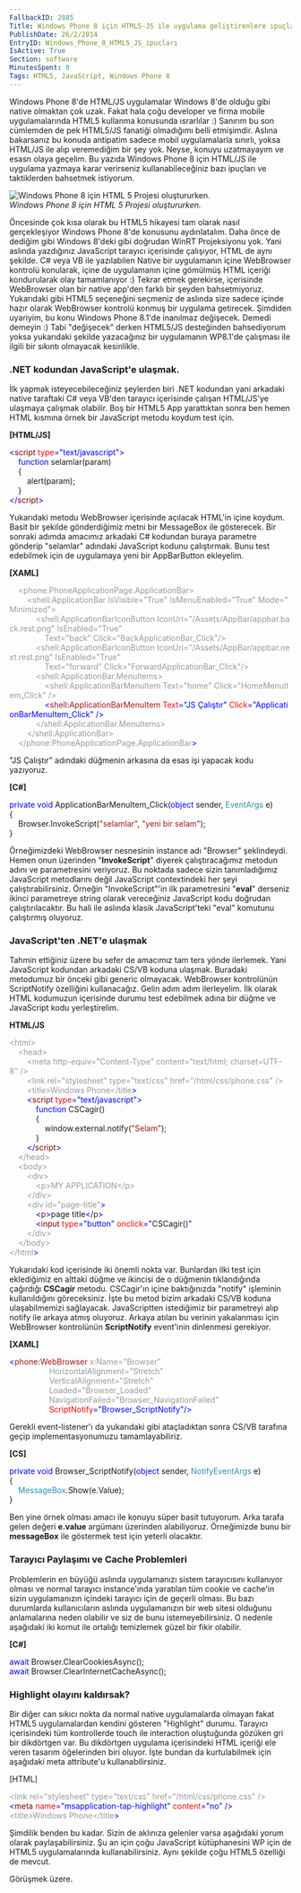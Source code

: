 ```yaml
---
FallbackID: 2885
Title: Windows Phone 8 için HTML5-JS ile uygulama geliştirenlere ipuçları
PublishDate: 26/2/2014
EntryID: Windows_Phone_8_HTML5_JS_ipuclari
IsActive: True
Section: software
MinutesSpent: 0
Tags: HTML5, JavaScript, Windows Phone 8
---
```

Windows Phone 8'de HTML/JS uygulamalar Windows 8'de olduğu gibi native
olmaktan çok uzak. Fakat hala çoğu developer ve firma mobile
uygulamalarında HTML5 kullanma konusunda ısrarlılar :) Sanırım bu son
cümlemden de pek HTML5/JS fanatiği olmadığımı belli etmişimdir. Aslına
bakarsanız bu konuda antipatim sadece mobil uygulamalarla sınırlı, yoksa
HTML/JS ile alıp veremediğim bir şey yok. Neyse, konuyu uzatmayayım ve
esasn olaya geçelim. Bu yazıda Windows Phone 8 için HTML/JS ile uygulama
yazmaya karar verirseniz kullanabileceğiniz bazı ipuçları ve
taktiklerden bahsetmek istiyorum.

![Windows Phone 8 için HTML 5 Projesi
oluştururken.](http://cdn.daron.yondem.com/assets/2885/html5.jpg)\
*Windows Phone 8 için HTML 5 Projesi oluştururken.*

Öncesinde çok kısa olarak bu HTML5 hikayesi tam olarak nasıl
gerçekleşiyor Windows Phone 8'de konusunu aydınlatalım. Daha önce de
dediğim gibi Windows 8'deki gibi doğrudan WinRT Projeksiyonu yok. Yani
aslında yazdığınız JavaScript tarayıcı içerisinde çalışıyor, HTML de
aynı şekilde. C\# veya VB ile yazılabilen Native bir uygulamanın içine
WebBrowser kontrolü konularak, içine de uygulamanın içine gömülmüş HTML
içeriği kondurularak olay tamamlanıyor :) Tekrar etmek gerekirse,
içerisinde WebBrowser olan bir native app'den farklı bir şeyden
bahsetmiyoruz. Yukarıdaki gibi HTML5 seçeneğini seçmeniz de aslında size
sadece içinde hazır olarak WebBrowser kontrolü konmuş bir uygulama
getirecek. Şimdiden uyariyim, bu konu Windows Phone 8.1'de inanılmaz
değişecek. Demedi demeyin :) Tabi "değişecek" derken HTML5/JS
desteğinden bahsediyorum yoksa yukarıdaki şekilde yazacağınız bir
uygulamanın WP8.1'de çalışması ile ilgili bir sıkıntı olmayacak
kesinlikle.

### .NET kodundan JavaScript'e ulaşmak.

İlk yapmak isteyecebileceğiniz şeylerden biri .NET kodundan yani
arkadaki native taraftaki C\# veya VB'den tarayıcı içerisinde çalışan
HTML/JS'ye ulaşmaya çalışmak olabilir. Boş bir HTML5 App yarattıktan
sonra ben hemen HTML kısmına örnek bir JavaScript metodu koydum test
için.

**[HTML/JS]**

<span style="color:blue;">\<</span><span
style="color:maroon;">script</span> <span
style="color:red;">type</span><span style="color:blue;">=</span><span
style="color:blue;">"text/javascript"</span><span
style="color:blue;">\></span>\
    <span style="color:blue;">function</span> selamlar(param)\
    {\
        alert(param);\
    }\
<span style="color:blue;">\</</span><span
style="color:maroon;">script</span><span style="color:blue;">\></span>

Yukarıdaki metodu WebBrowser içerisinde açılacak HTML'in içine koydum.
Basit bir şekilde gönderdiğimiz metni bir MessageBox ile gösterecek. Bir
sonraki adımda amacımız arkadaki C\# kodundan buraya parametre gönderip
"selamlar" adındaki JavaScript kodunu çalıştırmak. Bunu test edebilmek
için de uygulamaya yeni bir AppBarButton ekleyelim.

**[XAML]**

<span style="color: #999999">    </span><span
style="color:#999999;">\<phone:PhoneApplicationPage.ApplicationBar\></span>\
 <span style="color: #999999">        </span><span
style="color:#999999;">\<shell:ApplicationBar IsVisible="True" IsMenuEnabled="True" Mode="Minimized"\></span>\
 <span style="color: #999999">            </span><span
style="color:#999999;">\<shell:ApplicationBarIconButton IconUri="/Assets/AppBar/appbar.back.rest.png" IsEnabled="True"</span><span
style="color:red;"> </span>\
 <span style="color:red;"><span style="color:#999999;">               
Text</span></span><span
style="color:#999999;">="back" Click="BackApplicationBar\_Click"/\></span>\
 <span style="color: #999999">            </span><span
style="color:#999999;">\<shell:ApplicationBarIconButton IconUri="/Assets/AppBar/appbar.next.rest.png" IsEnabled="True"</span><span
style="color:red;"> </span>\
 <span style="color:red;"><span style="color:#999999;">               
Text</span></span><span
style="color:#999999;">="forward" Click="ForwardApplicationBar\_Click"/\></span>\
 <span style="color: #999999">            </span><span
style="color:#999999;">\<shell:ApplicationBar.MenuItems\></span>\
 <span style="color: #999999">                </span><span
style="color:#999999;">\<shell:ApplicationBarMenuItem Text="home" Click="HomeMenuItem\_Click" /\></span>\
                 <span style="color:blue;">\<</span><span
style="color:#a31515;">shell</span><span
style="color:blue;">:</span><span
style="color:#a31515;">ApplicationBarMenuItem</span><span
style="color:red;"> Text</span><span
style="color:blue;">="JS Çalıştır"</span><span
style="color:red;"> Click</span><span
style="color:blue;">="ApplicationBarMenuItem\_Click" /\></span>\
 <span style="color: #999999">            </span><span
style="color:#999999;">\</shell:ApplicationBar.MenuItems\></span>\
 <span style="color: #999999">        </span><span
style="color:#999999;">\</shell:ApplicationBar\></span>\
 <span style="color: #999999">    </span><span
style="color:#999999;">\</phone:PhoneApplicationPage.ApplicationBar</span><span
style="color:blue;">\></span>

"JS Çalıştır" adındaki düğmenin arkasına da esas işi yapacak kodu
yazıyoruz.

**[C\#]**

<span style="color:blue;">private</span> <span
style="color:blue;">void</span> ApplicationBarMenuItem\_Click(<span
style="color:blue;">object</span> sender, <span
style="color:#2b91af;">EventArgs</span> e)\
 {\
     Browser.InvokeScript(<span
style="color:#a31515;">"selamlar"</span>, <span
style="color:#a31515;">"yeni bir selam"</span>);\
 }

Örneğimizdeki WebBrowser nesnesinin instance adı "Browser" şeklindeydi.
Hemen onun üzerinden "**InvokeScript**" diyerek çalıştıracağımız metodun
adını ve parametresini veriyoruz. Bu noktada sadece sizin tanımladığımız
JavaScript metodlarını değil JavaScript contextindeki her şeyi
çalıştırabilirsiniz. Örneğin "InvokeScript"'in ilk parametresini
"**eval**" derseniz ikinci parametreye string olarak vereceğiniz
JavaScript kodu doğrudan çalıştırılacaktır. Bu hali ile aslında klasik
JavaScript'teki "eval" komutunu çalıştırmış oluyoruz.

### JavaScript'ten .NET'e ulaşmak

Tahmin ettiğiniz üzere bu sefer de amacımız tam ters yönde ilerlemek.
Yani JavaScript kodundan arkadaki CS/VB koduna ulaşmak. Buradaki
metodumuz bir önceki gibi generic olmayacak. WebBrowser kontrolünün
ScriptNotify özelliğini kullanacağız. Gelin adım adım ilerleyelim. İlk
olarak HTML kodumuzun içerisinde durumu test edebilmek adına bir düğme
ve JavaScript kodu yerleştirelim.

**HTML/JS**

<span style="color:#999999;">\<html\></span>\
<span style="color: #999999">    </span><span
style="color:#999999;">\<head\></span>\
<span style="color: #999999">        </span><span
style="color:#999999;">\<meta</span> <span
style="color:#999999;">http-equiv="Content-Type"</span> <span
style="color:#999999;">content="text/html; charset=UTF-8"</span> <span
style="color:#999999;">/\></span>\
<span style="color: #999999">        </span><span
style="color:#999999;">\<link</span> <span
style="color:#999999;">rel="stylesheet"</span> <span
style="color:#999999;">type="text/css"</span> <span
style="color:#999999;">href="/html/css/phone.css"</span> <span
style="color:#999999;">/\></span>\
 <span style="color: #999999">        </span><span
style="color:#999999;">\<title\></span><span
style="color: #999999">Windows Phone</span><span
style="color:#999999;">\</title</span><span
style="color:blue;">\></span>\
        <span style="color:blue;">\<</span><span
style="color:maroon;">script</span> <span
style="color:red;">type</span><span style="color:blue;">=</span><span
style="color:blue;">"text/javascript"</span><span
style="color:blue;">\></span>\
            <span style="color:blue;">function</span> CSCagir()\
            {\
                window.external.notify(<span
style="color:#a31515;">"Selam"</span>);\
            }\
        <span style="color:blue;">\</</span><span
style="color:maroon;">script</span><span style="color:blue;">\></span>\
 <span style="color: #999999">    </span><span
style="color:#999999;">\</head\></span>\
<span style="color: #999999">    </span><span
style="color:#999999;">\<body\></span>\
<span style="color: #999999">        </span><span
style="color:#999999;">\<div\></span>\
<span style="color: #999999">            </span><span
style="color:#999999;">\<p\></span><span
style="color: #999999">MY APPLICATION</span><span
style="color:#999999;">\</p\></span>\
<span style="color: #999999">        </span><span
style="color:#999999;">\</div\></span>\
<span style="color: #999999">        </span><span
style="color:#999999;">\<div</span> <span
style="color:#999999;">id="page-title"</span><span
style="color:blue;">\></span>\
            <span style="color:blue;">\<</span><span
style="color:maroon;">p</span><span
style="color:blue;">\></span>page title<span
style="color:blue;">\</</span><span style="color:maroon;">p</span><span
style="color:blue;">\></span>\
            <span style="color:blue;">\<</span><span
style="color:maroon;">input</span> <span
style="color:red;">type</span><span style="color:blue;">=</span><span
style="color:blue;">"button"</span> <span
style="color:red;">onclick</span><span style="color:blue;">=</span><span
style="color:blue;">"</span>CSCagir()<span style="color:blue;">"</span>\
     <span style="color: #999999">   </span><span
style="color:#999999;">\</div\></span>\
 <span style="color: #999999">    </span><span
style="color:#999999;">\</body\></span>\
<span style="color:#999999;">\</html</span><span
style="color:blue;">\></span>

Yukarıdaki kod içerisinde iki önemli nokta var. Bunlardan ilki test için
eklediğimiz en alttaki düğme ve ikincisi de o düğmenin tıklandığında
çağırdığı **CSCagir** metodu. CSCagir'ın içine baktığınızda "notify"
işleminin kullanıldığını göreceksiniz. İşte bu metod bizim arkadaki
CS/VB koduna ulaşabilmemizi sağlayacak. JavaScriptten istediğimiz bir
parametreyi alıp notify ile arkaya atmış oluyoruz. Arkaya atılan bu
verinin yakalanması için WebBrowser kontrolünün **ScriptNotify**
event'inin dinlenmesi gerekiyor.

**[XAML]**

<span style="color:blue;">\<</span><span
style="color:#a31515;">phone</span><span
style="color:blue;">:</span><span
style="color:#a31515;">WebBrowser</span><span
style="color:#999999;"> x:Name="Browser"</span>\
 <span style="color: #999999">                 </span><span
style="color:#999999;"> HorizontalAlignment="Stretch"</span>\
 <span style="color: #999999">                 </span><span
style="color:#999999;"> VerticalAlignment="Stretch"</span>\
 <span style="color: #999999">                 </span><span
style="color:#999999;"> Loaded="Browser\_Loaded"</span>\
 <span style="color: #999999">                 </span><span
style="color:#999999;"> NavigationFailed="Browser\_NavigationFailed"</span>\
                  <span style="color:red;"> ScriptNotify</span><span
style="color:blue;">="Browser\_ScriptNotify"/\></span>

Gerekli event-listener'ı da yukarıdaki gibi ataçladıktan sonra CS/VB
tarafına geçip implementasyonumuzu tamamlayabiliriz.

**[CS]**

<span style="color:blue;">private</span> <span
style="color:blue;">void</span> Browser\_ScriptNotify(<span
style="color:blue;">object</span> sender, <span
style="color:#2b91af;">NotifyEventArgs</span> e)\
 {\
     <span style="color:#2b91af;">MessageBox</span>.Show(e.Value);\
 }

Ben yine örnek olması amacı ile konuyu süper basit tutuyorum. Arka
tarafa gelen değeri **e.value** argümanı üzerinden alabiliyoruz.
Örneğimizde bunu bir **messageBox** ile göstermek test için yeterli
olacaktır.

### Tarayıcı Paylaşımı ve Cache Problemleri

Problemlerin en büyüğü aslında uygulamanızı sistem tarayıcısını
kullanıyor olması ve normal tarayıcı instance'ında yaratılan tüm cookie
ve cache'in sizin uygulamanızın içindeki tarayıcı için de geçerli
olması. Bu bazı durumlarda kullanıcıların aslında uygulamanızın bir web
sitesi olduğunu anlamalarına neden olabilir ve siz de bunu
istemeyebilirsiniz. O nedenle aşağıdaki iki komut ile ortalığı
temizlemek güzel bir fikir olabilir.

**[C\#]**

<span style="color:blue;">await</span> Browser.ClearCookiesAsync();\
 <span
style="color:blue;">await</span> Browser.ClearInternetCacheAsync();

### Highlight olayını kaldırsak?

Bir diğer can sıkıcı nokta da normal native uygulamalarda olmayan fakat
HTML5 uygulamalardan kendini gösteren "Highlight" durumu. Tarayıcı
içerisindeki tüm kontrollerde touch ile interaction oluştuğunda gözüken
gri bir dikdörtgen var. Bu dikdörtgen uygulama içerisindeki HTML içeriği
ele veren tasarım öğelerinden biri oluyor. İşte bundan da kurtulabilmek
için aşağıdaki meta attribute'u kullanabilirsiniz.

[HTML]

<span style="color:#999999;">\<link</span> <span
style="color:#999999;">rel="stylesheet"</span> <span
style="color:#999999;">type="text/css"</span> <span
style="color:#999999;">href="/html/css/phone.css"</span> <span
style="color:#999999;">/\></span>\
 <span style="color:blue;">\<</span><span
style="color:maroon;">meta</span> <span
style="color:red;">name</span><span
style="color:blue;">="msapplication-tap-highlight"</span> <span
style="color:red;">content</span><span
style="color:blue;">="no"</span> <span style="color:blue;">/\></span> \
 <span style="color:#999999;">\<title\></span><span
style="color: #999999">Windows Phone</span><span
style="color:#999999;">\</title</span><span
style="color:blue;">\></span>

Şimdilik benden bu kadar. Sizin de aklınıza gelenler varsa aşağıdaki
yorum olarak paylaşabilirsiniz. Şu an için çoğu JavaScript kütüphanesini
WP için de HTML5 uygulamalarında kullanabilirsiniz. Aynı şekilde çoğu
HTML5 özelliği de mevcut.

Görüşmek üzere.


